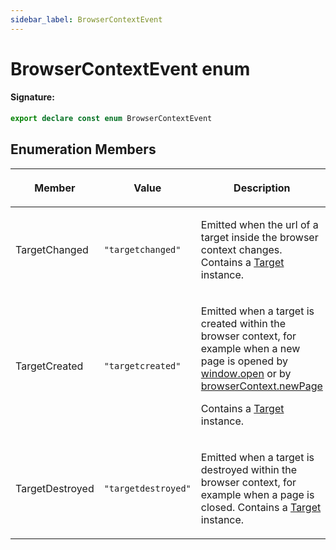 ```yaml
---
sidebar_label: BrowserContextEvent
---
```


# BrowserContextEvent enum

#### Signature:

```typescript
export declare const enum BrowserContextEvent
```

## Enumeration Members

<table><thead><tr><th>

Member

</th><th>

Value

</th><th>

Description

</th></tr></thead>
<tbody><tr><td>

TargetChanged

</td><td>

`"targetchanged"`

</td><td>

Emitted when the url of a target inside the browser context changes. Contains a [Target](./puppeteer.target.md) instance.

</td></tr>
<tr><td>

TargetCreated

</td><td>

`"targetcreated"`

</td><td>

Emitted when a target is created within the browser context, for example when a new page is opened by [window.open](https://developer.mozilla.org/en-US/docs/Web/API/Window/open) or by [browserContext.newPage](./puppeteer.browsercontext.newpage.md)

Contains a [Target](./puppeteer.target.md) instance.

</td></tr>
<tr><td>

TargetDestroyed

</td><td>

`"targetdestroyed"`

</td><td>

Emitted when a target is destroyed within the browser context, for example when a page is closed. Contains a [Target](./puppeteer.target.md) instance.

</td></tr>
</tbody></table>
